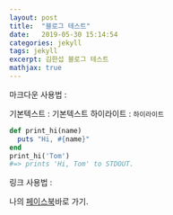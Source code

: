 ```yaml
---
layout: post
title:  "블로그 테스트"
date:   2019-05-30 15:14:54
categories: jekyll
tags: jekyll
excerpt: 김한섭 블로그 테스트
mathjax: true
---
```

마크다운 사용법 : 

기본텍스트 : 기본텍스트
하이라이트 : `하이라이트`

```ruby
def print_hi(name)
  puts "Hi, #{name}"
end
print_hi('Tom')
#=> prints 'Hi, Tom' to STDOUT.
```
링크 사용법 :

나의 [페이스북][facebook]바로 가기.

[facebook]: http://facebook.com/seob3126
